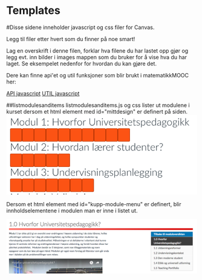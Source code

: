 # Templates
#Disse sidene inneholder javascript og css filer for Canvas.

Legg til filer etter hvert som du finner på noe smart!

Lag en overskrift i denne filen, forklar hva filene du har lastet opp gjør og legg evt. inn bilder i images mappen som du bruker for å vise hva du har laget. Se eksempelet nedenfor for hvordan du kan gjøre det.

Dere kan finne api'et og util funksjoner som blir brukt i matematikkMOOC her:

[API javascript](https://github.com/matematikk-mooc/frontend/blob/master/src/js/api/api.js)
[UTIL javascript](https://github.com/matematikk-mooc/frontend/blob/master/src/js/modules/util.js)

##listmodulesanditems
listmodulesanditems.js og css lister ut modulene i kurset dersom et html element med id="mittdesign" er definert på siden.
![alt text](https://github.com/Canvas-JS-CSS-Workshop/Templates/blob/master/images/modulliste.png)


Dersom et html element med id="kupp-module-menu" er definert, blir innholdselementene i modulen man er inne i listet ut. 

![alt text](https://github.com/Canvas-JS-CSS-Workshop/Templates/blob/master/images/kuppmodulmeny.png)


